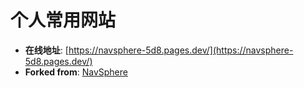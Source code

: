 # 个人常用网站

- **在线地址**: [https://navsphere-5d8.pages.dev/](https://navsphere-5d8.pages.dev/)
- **Forked from**: [NavSphere](https://github.com/tianyaxiang/NavSphere)

